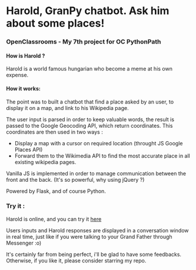 # Harold, GranPy chatbot. Ask him about some places!
### OpenClassrooms - My 7th project for OC PythonPath

#### How is Harold ?

Harold is a world famous hungarian who become a meme at his own expense.

#### How it works:

The point was to built a chatbot that find a place asked by an user, to display it
on a map, and link to his Wikipedia page.

The user input is parsed in order to keep valuable words, the result is passed
to the Google Geocoding API, which return coordinates. 
This coordinates are then used in two ways :

  - Display a map with a cursor on required location (throught JS Google Places API)
  - Forward them to the Wikimedia API to find the most accurate place in all existing
    wikipedia pages.
      
Vanilla JS is implemented in order to manage communication between the front and the back.
(It's so powerful, why using jQuery ?)

Powered by Flask, and of course Python.

### Try it :

Harold is online, and you can try it [here](https://granpy-bot.herokuapp.com/ "Try it !") 

Users inputs and Harold responses are displayed in a conversation window in real time,
just like if you were talking to your Grand Father through Messenger :o)

It's certainly far from being perfect, i'll be glad to have some feedbacks.
Otherwise, if you like it, please consider starring my repo.
        
   
    